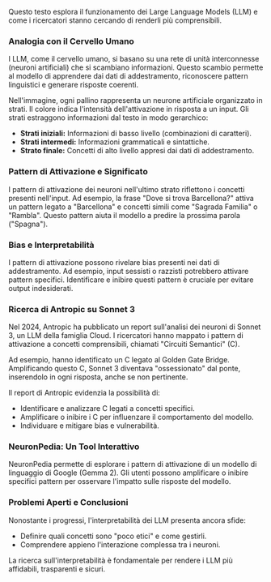 

Questo testo esplora il funzionamento dei Large Language Models (LLM) e come i ricercatori stanno cercando di renderli più comprensibili. 

### Analogia con il Cervello Umano

I LLM, come il cervello umano, si basano su una rete di unità interconnesse (neuroni artificiali) che si scambiano informazioni. Questo scambio permette al modello di apprendere dai dati di addestramento, riconoscere pattern linguistici e generare risposte coerenti. 

Nell'immagine, ogni pallino rappresenta un neurone artificiale organizzato in strati. Il colore indica l'intensità dell'attivazione in risposta a un input. Gli strati estraggono informazioni dal testo in modo gerarchico:

- **Strati iniziali:** Informazioni di basso livello (combinazioni di caratteri).
- **Strati intermedi:** Informazioni grammaticali e sintattiche.
- **Strato finale:** Concetti di alto livello appresi dai dati di addestramento.

### Pattern di Attivazione e Significato

I pattern di attivazione dei neuroni nell'ultimo strato riflettono i concetti presenti nell'input. Ad esempio, la frase "Dove si trova Barcellona?" attiva un pattern legato a "Barcellona" e concetti simili come "Sagrada Familia" o "Rambla". Questo pattern aiuta il modello a predire la prossima parola ("Spagna").

### Bias e Interpretabilità

I pattern di attivazione possono rivelare bias presenti nei dati di addestramento. Ad esempio, input sessisti o razzisti potrebbero attivare pattern specifici. Identificare e inibire questi pattern è cruciale per evitare output indesiderati.

### Ricerca di Antropic su Sonnet 3

Nel 2024, Antropic ha pubblicato un report sull'analisi dei neuroni di Sonnet 3, un LLM della famiglia Cloud. I ricercatori hanno mappato i pattern di attivazione a concetti comprensibili, chiamati "Circuiti Semantici" (C).

Ad esempio, hanno identificato un C legato al Golden Gate Bridge. Amplificando questo C, Sonnet 3 diventava "ossessionato" dal ponte, inserendolo in ogni risposta, anche se non pertinente.

Il report di Antropic evidenzia la possibilità di:

- Identificare e analizzare C legati a concetti specifici.
- Amplificare o inibire i C per influenzare il comportamento del modello.
- Individuare e mitigare bias e vulnerabilità.

### NeuronPedia: Un Tool Interattivo

NeuronPedia permette di esplorare i pattern di attivazione di un modello di linguaggio di Google (Gemma 2). Gli utenti possono amplificare o inibire specifici pattern per osservare l'impatto sulle risposte del modello.

### Problemi Aperti e Conclusioni

Nonostante i progressi, l'interpretabilità dei LLM presenta ancora sfide:

- Definire quali concetti sono "poco etici" e come gestirli.
- Comprendere appieno l'interazione complessa tra i neuroni.

La ricerca sull'interpretabilità è fondamentale per rendere i LLM più affidabili, trasparenti e sicuri. 
